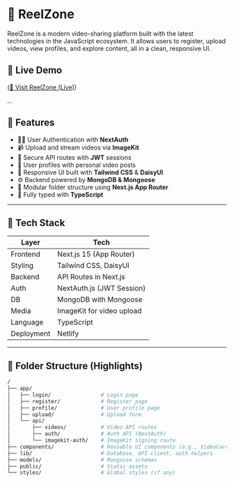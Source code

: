 # 🎥 ReelZone

ReelZone is a modern video-sharing platform built with the latest technologies in the JavaScript ecosystem. It allows users to register, upload videos, view profiles, and explore content, all in a clean, responsive UI.

## 🚀 Live Demo

([🔗 Visit ReelZone (Live)](https://crazyreelzone.netlify.app/))

...


## 📌 Features

- 🧑‍💻 User Authentication with **NextAuth**
- 📹 Upload and stream videos via **ImageKit**
- 🔐 Secure API routes with **JWT** sessions
- 📄 User profiles with personal video posts
- 🧼 Responsive UI built with **Tailwind CSS** & **DaisyUI**
- ⚙️ Backend powered by **MongoDB & Mongoose**
- 📁 Modular folder structure using **Next.js App Router**
- 🧠 Fully typed with **TypeScript**

---

## 🧰 Tech Stack

| Layer       | Tech                            |
|-------------|---------------------------------|
| Frontend    | Next.js 15 (App Router)         |
| Styling     | Tailwind CSS, DaisyUI           |
| Backend     | API Routes in Next.js           |
| Auth        | NextAuth.js (JWT Session)       |
| DB          | MongoDB with Mongoose           |
| Media       | ImageKit for video upload       |
| Language    | TypeScript                      |
| Deployment  | Netlify                         |

---

## 📂 Folder Structure (Highlights)

```bash
/
├── app/
│   ├── login/                # Login page
│   ├── register/             # Register page
│   ├── profile/              # User profile page
│   ├── upload/               # Upload form
│   └── api/
│       ├── videos/           # Video API routes
│       ├── auth/             # Auth API (NextAuth)
│       └── imagekit-auth/    # ImageKit signing route
├── components/               # Reusable UI components (e.g., VideoCard)
├── lib/                      # Database, API client, auth helpers
├── models/                   # Mongoose schemas
├── public/                   # Static assets
└── styles/                   # Global styles (if any)
